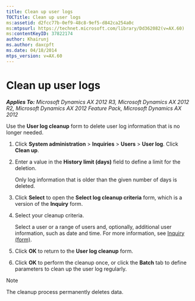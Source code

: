 ```yaml
---
title: Clean up user logs
TOCTitle: Clean up user logs
ms:assetid: d2fcc77b-0ef9-48c8-9ef5-d842ca254a0c
ms:mtpsurl: https://technet.microsoft.com/library/Dd362082(v=AX.60)
ms:contentKeyID: 37822174
author: Khairunj
ms.author: daxcpft
ms.date: 04/18/2014
mtps_version: v=AX.60
---
```


# Clean up user logs 


_**Applies To:** Microsoft Dynamics AX 2012 R3, Microsoft Dynamics AX 2012 R2, Microsoft Dynamics AX 2012 Feature Pack, Microsoft Dynamics AX 2012_

Use the **User log cleanup** form to delete user log information that is no longer needed.

1.  Click **System administration** \> **Inquiries** \> **Users** \> **User log**. Click **Clean up**.

2.  Enter a value in the **History limit (days)** field to define a limit for the deletion.
    
    Only log information that is older than the given number of days is deleted.

3.  Click **Select** to open the **Select log cleanup criteria** form, which is a version of the **Inquiry** form.

4.  Select your cleanup criteria.
    
    Select a user or a range of users and, optionally, additional user information, such as date and time. For more information, see [Inquiry (form)](https://technet.microsoft.com/library/aa575929\(v=ax.60\)).

5.  Click **OK** to return to the **User log cleanup** form.

6.  Click **OK** to perform the cleanup once, or click the **Batch** tab to define parameters to clean up the user log regularly.


> [!NOTE]
> <P>The cleanup process permanently deletes data.</P>


  


